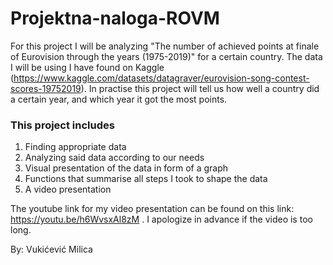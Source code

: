 # Projektna-naloga-ROVM
For this project I will be analyzing "The number of achieved points at finale of Eurovision through the years (1975-2019)" for a certain country. The data I will be using I have found on Kaggle (https://www.kaggle.com/datasets/datagraver/eurovision-song-contest-scores-19752019). In practise this project will tell us how well a country did a certain year, and which year it got the most points. 
### This project includes
1. Finding appropriate data
2. Analyzing said data according to our needs 
3. Visual presentation of the data in form of a graph
4. Functions that summarise all steps I took to shape the data
5. A video presentation

The youtube link for my video presentation can be found on this link: https://youtu.be/h6WvsxAl8zM . I apologize in advance if the video is too long.

By: Vukićević Milica
